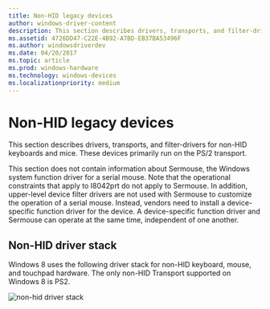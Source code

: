 ```yaml
---
title: Non-HID legacy devices
author: windows-driver-content
description: This section describes drivers, transports, and filter-drivers for non-HID keyboards and mice. These devices primarily run on the PS/2 transport.
ms.assetid: 4726DD47-C22E-4B92-A7BD-EB37BA53496F
ms.author: windowsdriverdev
ms.date: 04/20/2017
ms.topic: article
ms.prod: windows-hardware
ms.technology: windows-devices
ms.localizationpriority: medium
---
```


# Non-HID legacy devices


This section describes drivers, transports, and filter-drivers for non-HID keyboards and mice. These devices primarily run on the PS/2 transport.

This section does not contain information about Sermouse, the Windows system function driver for a serial mouse. Note that the operational constraints that apply to I8042prt do not apply to Sermouse. In addition, upper-level device filter drivers are not used with Sermouse to customize the operation of a serial mouse. Instead, vendors need to install a device-specific function driver for the device. A device-specific function driver and Sermouse can operate at the same time, independent of one another.

## Non-HID driver stack


Windows 8 uses the following driver stack for non-HID keyboard, mouse, and touchpad hardware. The only non-HID Transport supported on Windows 8 is PS2.

![non-hid driver stack](images/non-hid-driver-stack.png)

 

 




